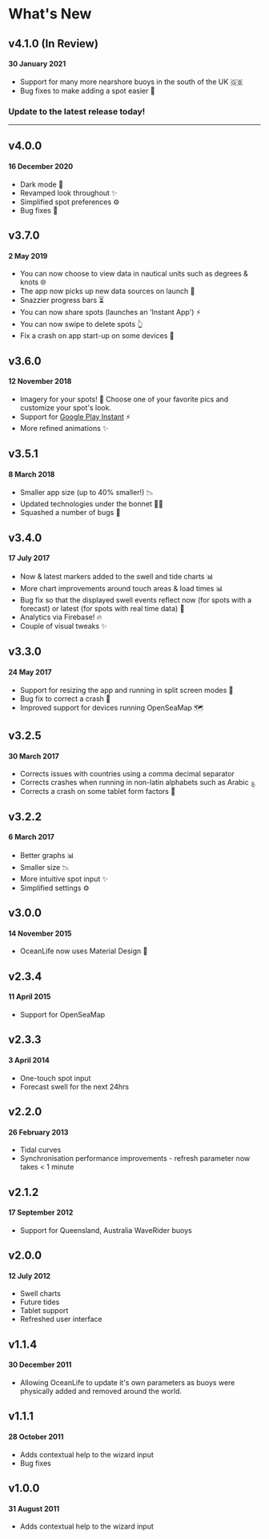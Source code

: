 # What's New

## v4.1.0 (In Review)
#### 30 January 2021
* Support for many more nearshore buoys in the south of the UK 🇬🇧
* Bug fixes to make adding a spot easier 🐛

### Update to the latest release today!
<AppStoreBadge store="google"/>
<AppStoreBadge store="amazon"/>

----

## v4.0.0
#### 16 December 2020
* Dark mode 🌚
* Revamped look throughout ✨
* Simplified spot preferences ⚙️
* Bug fixes 🐛

## v3.7.0
#### 2 May 2019
* You can now choose to view data in nautical units such as degrees & knots 🌐
* The app now picks up new data sources on launch 🔄
* Snazzier progress bars ⏳
* You can now share spots (launches an 'Instant App') ⚡️
* You can now swipe to delete spots 👆
* Fix a crash on app start-up on some devices 🐛

## v3.6.0
#### 12 November 2018
* Imagery for your spots! 🎨
Choose one of your favorite pics and customize your spot's look.
* Support for [Google Play Instant]("https://www.youtube.com/watch?v=u_STBSPQxYA") ⚡
* More refined animations ✨

## v3.5.1
#### 8 March 2018
* Smaller app size (up to 40% smaller!) 📉
* Updated technologies under the bonnet 👨‍🔧️
* Squashed a number of bugs 🐛

## v3.4.0
#### 17 July 2017
* Now & latest markers added to the swell and tide charts 📊
* More chart improvements around touch areas & load times 📊
* Bug fix so that the displayed swell events reflect now (for spots with a forecast) or latest (for spots with real time data) 🐛
* Analytics via Firebase! 🔥
* Couple of visual tweaks ✨

## v3.3.0
#### 24 May 2017
* Support for resizing the app and running in split screen modes 🔳
* Bug fix to correct a crash 🐛
* Improved support for devices running OpenSeaMap 🗺️

## v3.2.5
#### 30 March 2017
* Corrects issues with countries using a comma decimal separator 
* Corrects crashes when running in non-latin alphabets such as Arabic ؏
* Corrects a crash on some tablet form factors 🐛

## v3.2.2
#### 6 March 2017
* Better graphs 📊
* Smaller size 📉
* More intuitive spot input ✨
* Simplified settings ⚙️

## v3.0.0
#### 14 November 2015
* OceanLife now uses Material Design 🎨

## v2.3.4
#### 11 April 2015
* Support for OpenSeaMap

## v2.3.3
#### 3 April 2014
* One-touch spot input 
* Forecast swell for the next 24hrs

## v2.2.0
#### 26 February 2013
* Tidal curves
* Synchronisation performance improvements - refresh parameter now takes < 1 minute

## v2.1.2
#### 17 September 2012
* Support for Queensland, Australia WaveRider buoys

## v2.0.0
#### 12 July 2012
* Swell charts
* Future tides
* Tablet support 
* Refreshed user interface 

## v1.1.4
#### 30 December 2011
* Allowing OceanLife to update it's own parameters as buoys were physically added and removed around the world.

## v1.1.1
#### 28 October 2011
* Adds contextual help to the wizard input
* Bug fixes

## v1.0.0
#### 31 August 2011
* Adds contextual help to the wizard input